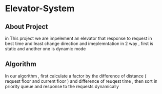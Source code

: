 # Elevator-System
## About Project
in This project we are impelement an elevator that response to request in best time and least change direction and imeplemntation in 2 way , first is static and another one is dynamic mode 
## Algorithm
In our algorithm , first calculate a factor by the difference of distance ( request floor and current floor ) and difference of reuqest time , then sort in priority queue and response to the requests dynamically
